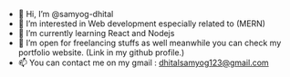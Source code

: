 - 👋 Hi, I’m @samyog-dhital
- 👀 I’m interested in Web development especially related to (MERN)
- 🌱 I’m currently learning React and Nodejs
- 💞️ I’m open for freelancing stuffs as well meanwhile you can check my portfolio website. (Link in my github profile.)
- 📫 You can contact me on my gmail : dhitalsamyog123@gmail.com
